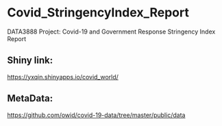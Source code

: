 # Covid_StringencyIndex_Report
DATA3888 Project: Covid-19 and Government Response Stringency Index Report

## Shiny link:
https://yxqin.shinyapps.io/covid_world/

## MetaData:
https://github.com/owid/covid-19-data/tree/master/public/data